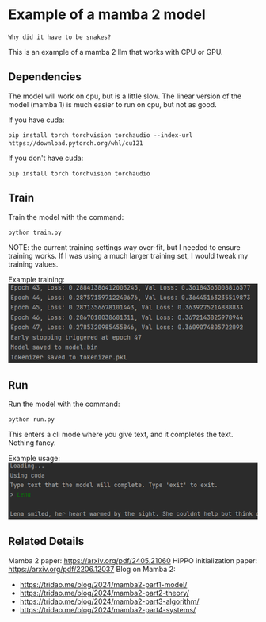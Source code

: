 # Example of a mamba 2 model

`Why did it have to be snakes?`

This is an example of a mamba 2 llm that works with CPU or GPU.

## Dependencies
The model will work on cpu, but is a little slow. The linear version of the model (mamba 1) is much easier to run on cpu, but not as good.

If you have cuda:
```
pip install torch torchvision torchaudio --index-url https://download.pytorch.org/whl/cu121
```

If you don't have cuda:
```
pip install torch torchvision torchaudio
```


## Train

Train the model with the command:

```
python train.py
```

NOTE: the current training settings way over-fit, but I needed to ensure training works. If I was using a much larger
training set, I would tweak my training values.

Example training:
![img_1.png](img_1.png)

## Run

Run the model with the command:

```
python run.py
```

This enters a cli mode where you give text, and it completes the text. Nothing fancy.

Example usage:
![img.png](img.png)

## Related Details

Mamba 2 paper: https://arxiv.org/pdf/2405.21060
HiPPO initialization paper: https://arxiv.org/pdf/2206.12037
Blog on Mamba 2:

* https://tridao.me/blog/2024/mamba2-part1-model/
* https://tridao.me/blog/2024/mamba2-part2-theory/
* https://tridao.me/blog/2024/mamba2-part3-algorithm/
* https://tridao.me/blog/2024/mamba2-part4-systems/